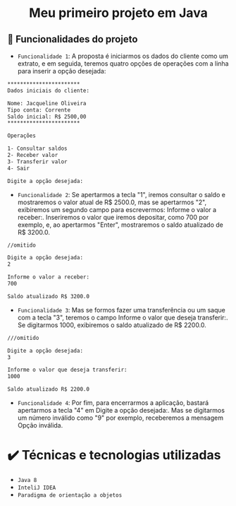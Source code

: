 <h1 align="center"> Meu primeiro projeto em Java </h1>


## 🔨 Funcionalidades do projeto

- `Funcionalidade 1`: A proposta é iniciarmos os dados do cliente como um extrato, e em seguida, teremos quatro opções de operações com a linha para inserir a opção desejada:
  
```Markdown
***********************
Dados iniciais do cliente:

Nome: Jacqueline Oliveira
Tipo conta: Corrente
Saldo inicial: R$ 2500,00
***********************

Operações

1- Consultar saldos
2- Receber valor
3- Transferir valor
4- Sair

Digite a opção desejada:
```
- `Funcionalidade 2`: Se apertarmos a tecla "1", iremos consultar o saldo e mostraremos o valor atual de R$ 2500.0, mas se apertarmos "2", exibiremos um segundo campo para escrevermos: Informe o valor a receber:.
Inseriremos o valor que iremos depositar, como 700 por exemplo, e, ao apertarmos "Enter", mostraremos o saldo atualizado de R$ 3200.0.

  
```Markdown
//omitido

Digite a opção desejada:
2

Informe o valor a receber:
700

Saldo atualizado R$ 3200.0
```


- `Funcionalidade 3`: Mas se formos fazer uma transferência ou um saque com a tecla "3", teremos o campo Informe o valor que deseja transferir:. Se digitarmos 1000, exibiremos o saldo atualizado de R$ 2200.0.
 ```Markdown
///omitido

Digite a opção desejada:
3

Informe o valor que deseja transferir:
1000

Saldo atualizado R$ 2200.0
```

- `Funcionalidade 4`: Por fim, para encerrarmos a aplicação, bastará apertarmos a tecla "4" em Digite a opção desejada:. Mas se digitarmos um número inválido como "9" por exemplo, receberemos a mensagem Opção inválida.

# ✔️ Técnicas e tecnologias utilizadas

- ``Java 8``
- ``InteliJ IDEA``
- ``Paradigma de orientação a objetos``

